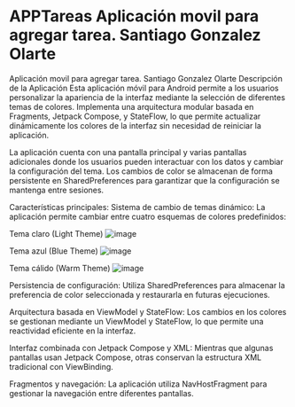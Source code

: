 # APPTareas Aplicación movil para agregar tarea. Santiago Gonzalez Olarte
Aplicación movil para agregar tarea. Santiago Gonzalez Olarte
Descripción de la Aplicación
Esta aplicación móvil para Android permite a los usuarios personalizar la apariencia de la interfaz mediante la selección de diferentes temas de colores. Implementa una arquitectura modular basada en Fragments, Jetpack Compose, y StateFlow, lo que permite actualizar dinámicamente los colores de la interfaz sin necesidad de reiniciar la aplicación.

La aplicación cuenta con una pantalla principal y varias pantallas adicionales donde los usuarios pueden interactuar con los datos y cambiar la configuración del tema. Los cambios de color se almacenan de forma persistente en SharedPreferences para garantizar que la configuración se mantenga entre sesiones.

Características principales:
Sistema de cambio de temas dinámico: La aplicación permite cambiar entre cuatro esquemas de colores predefinidos:

Tema claro (Light Theme)
![image](https://github.com/user-attachments/assets/4363e0ad-b363-4939-997b-605771b0a785)

Tema azul (Blue Theme)
![image](https://github.com/user-attachments/assets/ebe6c497-8d61-437f-9ad9-5164148e0787)

Tema cálido (Warm Theme)
![image](https://github.com/user-attachments/assets/3102b38c-c536-4e2b-b264-ca9f2ecf1939)

Persistencia de configuración: Utiliza SharedPreferences para almacenar la preferencia de color seleccionada y restaurarla en futuras ejecuciones.

Arquitectura basada en ViewModel y StateFlow: Los cambios en los colores se gestionan mediante un ViewModel y StateFlow, lo que permite una reactividad eficiente en la interfaz.

Interfaz combinada con Jetpack Compose y XML: Mientras que algunas pantallas usan Jetpack Compose, otras conservan la estructura XML tradicional con ViewBinding.

Fragmentos y navegación: La aplicación utiliza NavHostFragment para gestionar la navegación entre diferentes pantallas.
